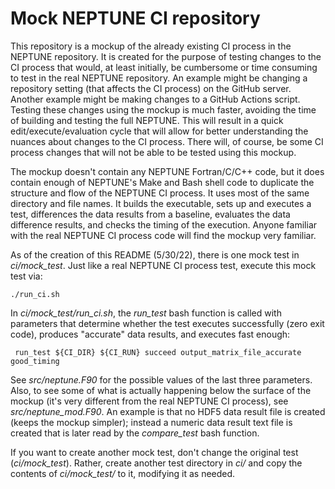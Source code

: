 # Mock NEPTUNE CI repository

This repository is a mockup of the already existing CI process in the NEPTUNE repository. It is created for the purpose of testing changes to the CI process that would, at least initially, be cumbersome or time consuming to test in the real NEPTUNE repository. An example might be changing a repository setting (that affects the CI process) on the GitHub server. Another example might be making changes to a GitHub Actions script. Testing these changes using the mockup is much faster, avoiding the time of building and testing the full NEPTUNE. This will result in a quick edit/execute/evaluation cycle that will allow for better understanding the nuances about changes to the CI process. There will, of course, be some CI process changes that will not be able to be tested using this mockup.

The mockup doesn't contain any NEPTUNE Fortran/C/C++ code, but it does contain enough of NEPTUNE's Make and Bash shell code to duplicate the structure and flow of the NEPTUNE CI process. It uses most of the same directory and file names. It builds the executable, sets up and executes a test, differences the data results from a baseline, evaluates the data difference results, and checks the timing of the execution. Anyone familiar with the real NEPTUNE CI process code will find the mockup very familiar.

As of the creation of this README (5/30/22), there is one mock test in *ci/mock_test*. Just like a real NEPTUNE CI process test, execute this mock test via:

    ./run_ci.sh

In *ci/mock_test/run_ci.sh*, the *run_test* bash function is called with parameters that determine whether the test executes successfully (zero exit code), produces "accurate" data results, and executes fast enough:

     run_test ${CI_DIR} ${CI_RUN} succeed output_matrix_file_accurate good_timing

See *src/neptune.F90* for the possible values of the last three parameters. Also, to see some of what is actually happening below the surface of the mockup (it's very different from the real NEPTUNE CI process), see *src/neptune_mod.F90*. An example is that no HDF5 data result file is created (keeps the mockup simpler); instead a numeric data result text file is created that is later read by the *compare_test* bash function.

If you want to create another mock test, don't change the original test (*ci/mock_test*). Rather, create another test directory in *ci/* and copy the contents of *ci/mock_test/* to it, modifying it as needed.

